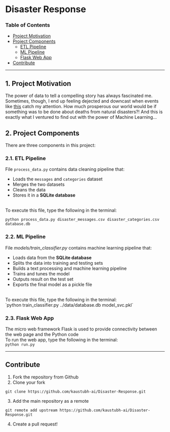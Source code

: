 # Disaster Response

### Table of Contents

- [Project Motivation](#motivation)
- [Project Components](#components)
  - [ETL Pipeline](#etl_pipeline)
  - [ML Pipeline](#ml_pipeline)
  - [Flask Web App](#flask)
- [Contribute](#contribute)

***

<a id='motivation'></a>

## 1. Project Motivation

The power of data to tell a compelling story has always fascinated me. Sometimes, though, I end up feeling dejected and downcast when events like [this](https://ourworldindata.org/natural-disasters) catch my attention. How much prosperous our world would be if something was to be done about deaths from natural disasters?! And this is exactly what I ventured to find out with the power of Machine Learning...

<a id='components'></a>

## 2. Project Components

There are three components in this project:

<a id='etl_pipeline'></a>

### 2.1. ETL Pipeline

File `process_data.py` contains data cleaning pipeline that:

- Loads the `messages` and `categories` dataset
- Merges the two datasets
- Cleans the data
- Stores it in a **SQLite database**
<br>
To execute this file, type the following in the terminal:<br>

```python process_data.py disaster_messages.csv disaster_categories.csv database.db```

<a id='ml_pipeline'></a>

### 2.2. ML Pipeline

File _models/train_classifier.py_ contains machine learning pipeline that:

- Loads data from the **SQLite database**
- Splits the data into training and testing sets
- Builds a text processing and machine learning pipeline
- Trains and tunes the model
- Outputs result on the test set
- Exports the final model as a pickle file
<br>
To execute this file, type the following in the terminal:<br>
`python train_classifier.py ../data/database.db model_svc.pkl`

<a id='flask'></a>

### 2.3. Flask Web App

<a id='eg'></a>

The micro web framework Flask is used to provide connectivity between the web page and the Python code<br>
To run the web app, type the following in the terminal:<br>
`python run.py`

***

<a name="contribute"/>

## Contribute
1.  Fork the repository from Github
2.  Clone your fork

`git clone https://github.com/kaustubh-ai/Disaster-Response.git`

3.  Add the main repository as a remote

`git remote add upstream https://github.com/kaustubh-ai/Disaster-Response.git`

4.  Create a pull request!
